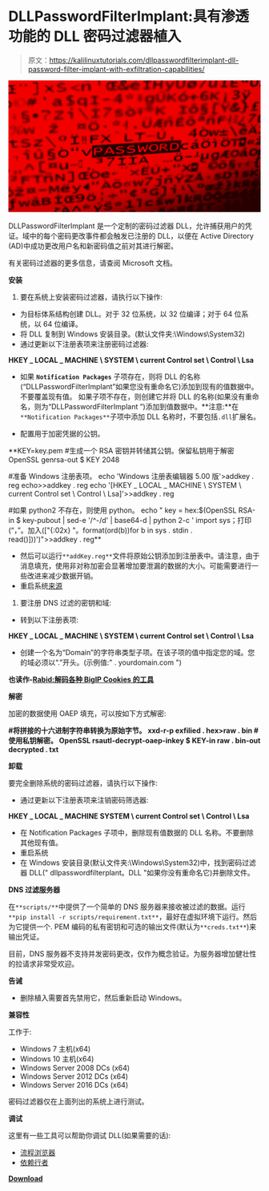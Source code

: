 # DLLPasswordFilterImplant:具有渗透功能的 DLL 密码过滤器植入

> 原文：<https://kalilinuxtutorials.com/dllpasswordfilterimplant-dll-password-filter-implant-with-exfiltration-capabilities/>

[![DLLPasswordFilterImplant : DLL Password Filter Implant With Exfiltration Capabilities](img//cd4128abec6042046298a13febe4aa04.png "DLLPasswordFilterImplant : DLL Password Filter Implant With Exfiltration Capabilities")](https://1.bp.blogspot.com/-urB9nCb59CQ/XlWOvVcUlLI/AAAAAAAAFG0/-MOrl0JAY6EBvQgtNwuBreQJTjZNuEzZgCLcBGAsYHQ/s1600/Password.png)

DLLPasswordFilterImplant 是一个定制的密码过滤器 DLL，允许捕获用户的凭证。域中的每个密码更改事件都会触发已注册的 DLL，以便在 Active Directory (AD)中成功更改用户名和新密码值之前对其进行解密。

有关密码过滤器的更多信息，请查阅 Microsoft 文档。

**安装**

1.  要在系统上安装密码过滤器，请执行以下操作:

*   为目标体系结构创建 DLL。对于 32 位系统，以 32 位编译；对于 64 位系统，以 64 位编译。
*   将 DLL 复制到 Windows 安装目录。(默认文件夹:\Windows\System32)
*   通过更新以下注册表项来注册密码过滤器:

**HKEY _ LOCAL _ MACHINE \ SYSTEM \ current Control set \ Control \ Lsa**

*   如果 **`Notification Packages`** 子项存在，则将 DLL 的名称(“DLLPasswordFilterImplant”如果您没有重命名它)添加到现有的值数据中。不要覆盖现有值。
    如果子项不存在，则创建它并将 DLL 的名称(如果没有重命名，则为“DLLPasswordFilterImplant ”)添加到值数据中。**注意:**在`**Notification Packages**`子项中添加 DLL 名称时，不要包括`.dll`扩展名。

*   配置用于加密凭据的公钥。

**KEY=key.pem
#生成一个 RSA 密钥并转储其公钥。保留私钥用于解密
OpenSSL genrsa-out $ KEY 2048

#准备 Windows 注册表项。
echo 'Windows 注册表编辑器 5.00 版'>addkey . reg
echo>>addkey . reg
echo '[HKEY _ LOCAL _ MACHINE \ SYSTEM \ current Control set \ Control \ Lsa]'>>addkey . reg

#如果 python2 不存在，则使用 python。
echo " key = hex:$(OpenSSL RSA-in $ key-pubout | sed-e '/^-/d' | base64-d | python 2-c ' import sys；打印(“，”。加入(["{:02x} "。format(ord(b))for b in sys . stdin . read()]))')">>addkey . reg**

*   然后可以运行`**addKey.reg**`文件将原始公钥添加到注册表中。请注意，由于消息填充，使用非对称加密会显著增加要泄漏的数据的大小。可能需要进行一些改进来减少数据开销。
*   重启系统[来源](https://msdn.microsoft.com/en-us/library/windows/desktop/ms721766(v=vs.85).aspx)

1.  要注册 DNS 过滤的密钥和域:

*   转到以下注册表项:

**HKEY _ LOCAL _ MACHINE \ SYSTEM \ current Control set \ Control \ Lsa**

*   创建一个名为“Domain”的字符串类型子项。在该子项的值中指定您的域。您的域必须以“.”开头。(示例值:" . yourdomain.com ")

**也读作-[Rabid:解码各种 BigIP Cookies 的工具](https://kalilinuxtutorials.com/rabid/)**

**解密**

加密的数据使用 OAEP 填充，可以按如下方式解密:

**#将拼接的十六进制字符串转换为原始字节。
xxd-r-p exfilied . hex>raw . bin
#使用私钥解密。
OpenSSL rsautl-decrypt-oaep-inkey $ KEY-in raw . bin-out decrypted . txt**

**卸载**

要完全删除系统的密码过滤器，请执行以下操作:

*   通过更新以下注册表项来注销密码筛选器:

**HKEY _ LOCAL _ MACHINE SYSTEM \ current Control set \ Control \ Lsa**

*   在 Notification Packages 子项中，删除现有值数据的 DLL 名称。不要删除其他现有值。
*   重启系统
*   在 Windows 安装目录(默认文件夹:\Windows\System32)中，找到密码过滤器 DLL(" dllpasswordfilterplant。DLL "如果你没有重命名它)并删除文件。

**DNS 过滤服务器**

在`**scripts/**`中提供了一个简单的 DNS 服务器来接收被过滤的数据。运行`**pip install -r scripts/requirement.txt**`，最好在虚拟环境下运行。然后为它提供一个. PEM 编码的私有密钥和可选的输出文件(默认为`**creds.txt**`)来输出凭证。

目前，DNS 服务器不支持并发密码更改，仅作为概念验证。为服务器增加健壮性的拉请求非常受欢迎。

**告诫**

*   删除植入需要首先禁用它，然后重新启动 Windows。

**兼容性**

工作于:

*   Windows 7 主机(x64)
*   Windows 10 主机(x64)
*   Windows Server 2008 DCs (x64)
*   Windows Server 2012 DCs (x64)
*   Windows Server 2016 DCs (x64)

密码过滤器仅在上面列出的系统上进行测试。

**调试**

这里有一些工具可以帮助你调试 DLL(如果需要的话):

*   [流程浏览器](https://docs.microsoft.com/en-us/sysinternals/downloads/process-explorer)
*   [依赖行者](http://www.dependencywalker.com/)

[**Download**](https://github.com/GoSecure/DLLPasswordFilterImplant)